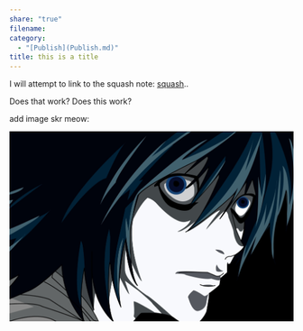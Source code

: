 ```yaml
---
share: "true"
filename: 
category:
  - "[Publish](Publish.md)"
title: this is a title
---
```

I will attempt to link to the squash note: [squash](./squash.md)..

Does that work? Does this work?

add image skr meow:

![Death-Note-death-note-7946511-1919-1283-753826017.jpg](../attachments/obsidian/Death-Note-death-note-7946511-1919-1283-753826017.jpg)


